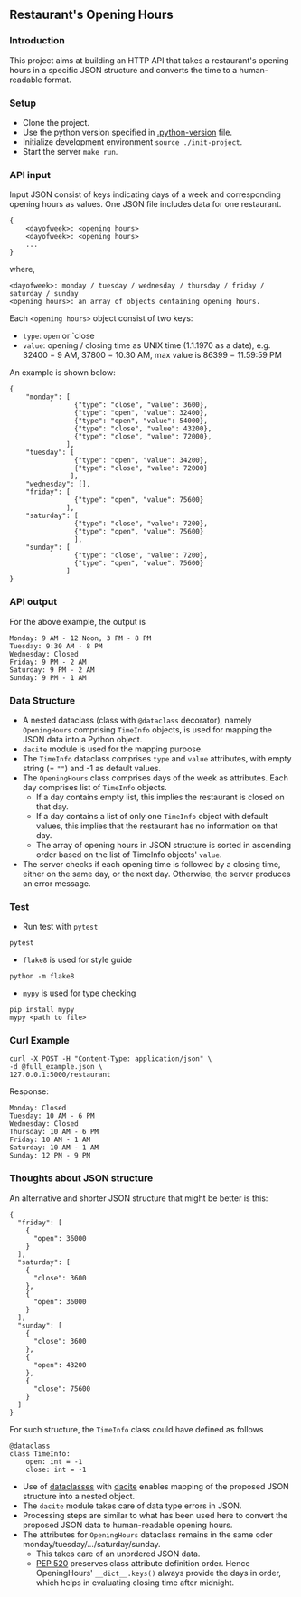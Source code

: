 ## Restaurant's Opening Hours

### Introduction
This project aims at building an HTTP API that takes a restaurant's opening hours in a specific JSON structure
and converts the time to a human-readable format.

### Setup
* Clone the project. 
* Use the python version specified in [.python-version](/.python-version) file.
* Initialize development environment `source ./init-project`.
* Start the server `make run`.


### API input
Input JSON consist of keys indicating days of a week and corresponding opening hours as values. One JSON file includes data for one restaurant.
```
{
    <dayofweek>: <opening hours> 
    <dayofweek>: <opening hours> 
    ...
}
```
where,
```
<dayofweek>: monday / tuesday / wednesday / thursday / friday / saturday / sunday 
<opening hours>: an array of objects containing opening hours.
```
Each `<opening hours>` object consist of two keys:
* `type`: `open` or `close
* `value`: opening / closing time as UNIX time (1.1.1970 as a date),
e.g. 32400 = 9 AM, 37800 = 10.30 AM, max value is 86399 = 11.59:59 PM
  
An example is shown below:
```
{
    "monday": [
                {"type": "close", "value": 3600},
                {"type": "open", "value": 32400},
                {"type": "open", "value": 54000},
                {"type": "close", "value": 43200},
                {"type": "close", "value": 72000},
              ],
    "tuesday": [
                {"type": "open", "value": 34200},
                {"type": "close", "value": 72000}
               ],
    "wednesday": [],
    "friday": [
                {"type": "open", "value": 75600}
              ],
    "saturday": [
                {"type": "close", "value": 7200},
                {"type": "open", "value": 75600}
                ],
    "sunday": [
                {"type": "close", "value": 7200},
                {"type": "open", "value": 75600}
              ]
}
```
  
### API output
For the above example, the output is
```
Monday: 9 AM - 12 Noon, 3 PM - 8 PM
Tuesday: 9:30 AM - 8 PM
Wednesday: Closed
Friday: 9 PM - 2 AM
Saturday: 9 PM - 2 AM
Sunday: 9 PM - 1 AM
```

### Data Structure
* A nested dataclass (class with `@dataclass` decorator), namely `OpeningHours` comprising `TimeInfo` objects, 
  is used for mapping the JSON data into a Python object.
* `dacite` module is used for the mapping purpose.
* The `TimeInfo` dataclass comprises `type` and `value` attributes, with empty string (= `""`) and -1 as default 
  values.
* The `OpeningHours` class comprises days of the week as attributes. Each day comprises list of `TimeInfo` objects.
    * If a day contains empty list, this implies the restaurant is closed on that day.
    * If a day contains a list of only one `TimeInfo` object with default values, this implies that 
      the restaurant has no information on that day.
    * The array of opening hours in JSON structure is sorted in ascending order based on the list 
      of TimeInfo objects' `value`.
* The server checks if each opening time is followed by a closing time, either on the same day, 
    or the next day. Otherwise, the server produces an error message.

### Test
* Run test with `pytest`
```
pytest
```
* `flake8` is used for style guide
```
python -m flake8
```
* `mypy` is used for type checking
```
pip install mypy
mypy <path to file>
```

### Curl Example
```
curl -X POST -H "Content-Type: application/json" \
-d @full_example.json \
127.0.0.1:5000/restaurant
```
Response:
```
Monday: Closed
Tuesday: 10 AM - 6 PM
Wednesday: Closed
Thursday: 10 AM - 6 PM
Friday: 10 AM - 1 AM
Saturday: 10 AM - 1 AM
Sunday: 12 PM - 9 PM
```

### Thoughts about JSON structure

An alternative and shorter JSON structure that might be better is this:
```
{
  "friday": [
    {
      "open": 36000
    }
  ],
  "saturday": [
    {
      "close": 3600
    },
    {
      "open": 36000
    }
  ],
  "sunday": [
    {
      "close": 3600
    },
    {
      "open": 43200
    },
    {
      "close": 75600
    }
  ]
}
```
For such structure, the `TimeInfo` class could have defined as follows
```
@dataclass
class TimeInfo:
    open: int = -1
    close: int = -1
```
* Use of [dataclasses](https://docs.python.org/3.8/library/dataclasses.html) with 
  [dacite](https://pypi.org/project/dacite/) enables mapping of the proposed JSON structure into a nested object.
* The `dacite` module takes care of data type errors in JSON.
* Processing steps are similar to what has been used here to convert the proposed JSON data 
  to human-readable opening hours.
* The attributes for `OpeningHours` dataclass remains in the same oder 
  monday/tuesday/.../saturday/sunday.
    * This takes care of an unordered JSON data.
    * [PEP 520](https://www.python.org/dev/peps/pep-0520/) preserves class attribute definition order. 
      Hence OpeningHours' `__dict__.keys()` always provide the days in order, which helps in
      evaluating closing time after midnight.